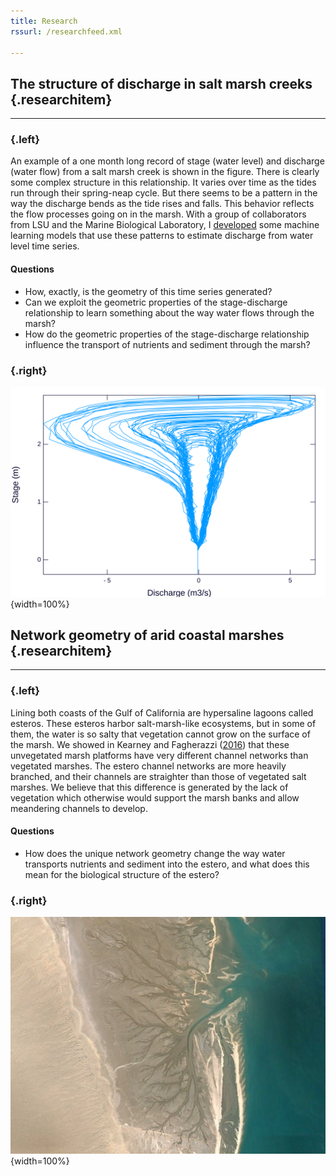 ```yaml
---
title: Research
rssurl: /researchfeed.xml

---
```


## The structure of discharge in salt marsh creeks {.researchitem}

-------------------------------------------------------------------------------

### {.left}

An example of a one month long record of stage (water level) and discharge (water flow) from a salt marsh creek is shown in the figure. There is clearly some complex structure in this relationship. It varies over time as the tides run through their spring-neap cycle. But there seems to be a pattern in the way the discharge bends as the tide rises and falls. This behavior reflects the flow processes going on in the marsh. With a group of collaborators from LSU and the Marine Biological Laboratory, I [developed](https://doi.org/10.1002/lom3.10168) some machine learning models that use these patterns to estimate discharge from water level time series.

#### Questions

- How, exactly, is the geometry of this time series generated?
- Can we exploit the geometric properties of the stage-discharge relationship to learn something about the way water flows through the marsh?
- How do the geometric properties of the stage-discharge relationship influence the transport of nutrients and sediment through the marsh?

### {.right}

![Stage-discharge time series](/images/tornado.svg){width=100%}

## Network geometry of arid coastal marshes {.researchitem}

-------------------------------------------------------------------------------

### {.left}

Lining both coasts of the Gulf of California are hypersaline lagoons called esteros. These esteros harbor salt-marsh-like ecosystems, but in some of them, the water is so salty that vegetation cannot grow on the surface of the marsh. We showed in Kearney and Fagherazzi ([2016](http://dx.doi.org/10.1038/ncomms12287)) that these unvegetated marsh platforms have very different channel networks than vegetated marshes. The estero channel networks are more heavily branched, and their channels are straighter than those of vegetated salt marshes. We believe that this difference is generated by the lack of vegetation which otherwise would support the marsh banks and allow meandering channels to develop.

#### Questions

- How does the unique network geometry change the way water transports nutrients and sediment into the estero, and what does this mean for the biological structure of the estero?

### {.right}

![Google Earth image of the Estero la Ramada](/images/ramada.jpg){width=100%}
